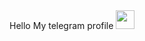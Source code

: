 Hello My telegram profile <a href="https://t.me/Shuhratbek3771"> 
<img src="https://upload.wikimedia.org/wikipedia/commons/8/82/Telegram_logo.svg" width="30px" style="margin-top:10px">
</a>




